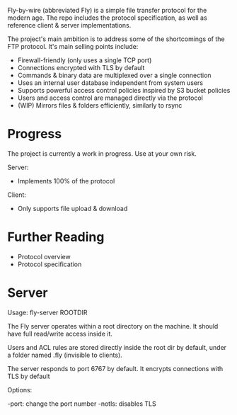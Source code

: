 Fly-by-wire (abbreviated Fly) is a simple file transfer protocol for the modern age. The repo includes the protocol specification, as well as reference client & server implementations.

The project's main ambition is to address some of the shortcomings of the FTP protocol. It's main selling points include:

- Firewall-friendly (only uses a single TCP port)
- Connections encrypted with TLS by default
- Commands & binary data are multiplexed over a single connection
- Uses an internal user database independent from system users
- Supports powerful access control policies inspired by S3 bucket policies
- Users and access control are managed directly via the protocol
- (WIP) Mirrors files & folders efficiently, similarly to rsync

Progress
===

The project is currently a work in progress. Use at your own risk.

Server:

- Implements 100% of the protocol

Client:

- Only supports file upload & download

Further Reading
===

- Protocol overview
- Protocol specification

Server
===

Usage: fly-server ROOTDIR

The Fly server operates within a root directory on the machine. It should
have full read/write access inside it.

Users and ACL rules are stored directly inside the root dir by default,
under a folder named .fly (invisible to clients).

The server responds to port 6767 by default. It encrypts connections
with TLS by default

Options:

-port: change the port number
-notls: disables TLS



